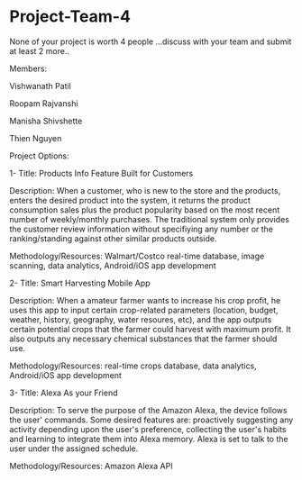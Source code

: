 # Project-Team-4

None of your project is worth 4 people ...discuss with your team and submit at least  2 more.. 

Members:

Vishwanath Patil

Roopam Rajvanshi

Manisha Shivshette

Thien Nguyen





Project Options:

1- Title: Products Info Feature Built for Customers

Description: When a customer, who is new to the store and the products, enters the desired product into the system, it returns the product consumption sales plus the product popularity based on the most recent number of weekly/monthly purchases. The traditional system only provides the customer review information without specifiying any number or the ranking/standing against other similar products outside. 

Methodology/Resources: Walmart/Costco real-time database, image scanning, data analytics, Android/iOS app development



2- Title: Smart Harvesting Mobile App

Description: When a amateur farmer wants to increase his crop profit, he uses this app to input certain crop-related parameters (location, budget, weather, history, geography, water resoures, etc), and the app outputs certain potential crops that the farmer could harvest with maximum profit. It also outputs any necessary chemical substances that the farmer should use.

Methodology/Resources: real-time crops database, data analytics, Android/iOS app development




3- Title: Alexa As your Friend 

Description: To serve the purpose of the Amazon Alexa, the device follows the user' commands. Some desired features are: proactively suggesting any activity depending upon the user's preference, collecting the user's habits and learning to integrate them into Alexa memory. Alexa is set to talk to the user under the assigned schedule. 

Methodology/Resources: Amazon Alexa API





